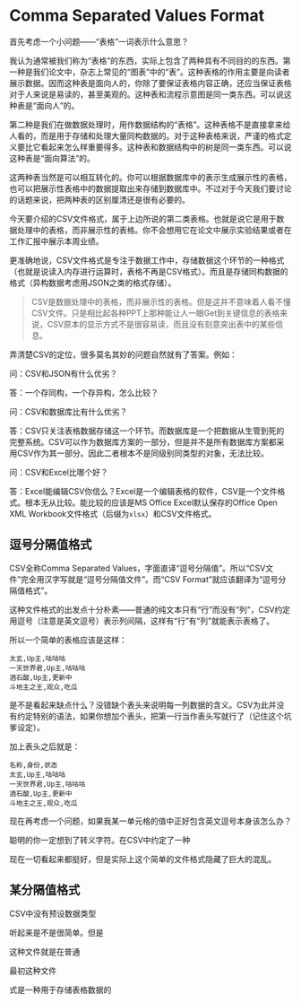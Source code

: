 # Comma Separated Values Format

首先考虑一个小问题——“表格”一词表示什么意思？

我认为通常被我们称为“表格”的东西，实际上包含了两种具有不同目的的东西。第一种是我们论文中，杂志上常见的“图表”中的“表”。这种表格的作用主要是向读者展示数据。因而这种表是面向人的，你除了要保证表格内容正确，还应当保证表格对于人来说是易读的，甚至美观的。这种表和流程示意图是同一类东西。可以说这种表是“面向人”的。

第二种是我们在做数据处理时，用作数据结构的“表格”。这种表格不是直接拿来给人看的，而是用于存储和处理大量同构数据的。对于这种表格来说，严谨的格式定义要比它看起来怎么样重要得多。这种表和数据结构中的树是同一类东西。可以说这种表是“面向算法”的。

这两种表当然是可以相互转化的。你可以根据数据库中的表示生成展示性的表格，也可以把展示性表格中的数据提取出来存储到数据库中。不过对于今天我们要讨论的话题来说，把两种表的区别厘清还是很有必要的。

今天要介绍的CSV文件格式，属于上边所说的第二类表格。也就是说它是用于数据处理中的表格，而非展示性的表格。你不会想用它在论文中展示实验结果或者在工作汇报中展示本周业绩。

更准确地说，CSV文件格式是专注于数据工作中，存储数据这个环节的一种格式（也就是说读入内存进行运算时，表格不再是CSV格式）。而且是存储同构数据的格式（异构数据考虑用JSON之类的格式存储）。

> CSV是数据处理中的表格，而非展示性的表格。但是这并不意味着人看不懂CSV文件。只是相比起各种PPT上那种能让人一眼Get到关键信息的表格来说，CSV原本的显示方式不是很容易读，而且没有刻意突出表中的某些信息。

弄清楚CSV的定位，很多莫名其妙的问题自然就有了答案。例如：

问：CSV和JSON有什么优劣？

答：一个存同构，一个存异构，怎么比较？

问：CSV和数据库比有什么优劣？

答：CSV只关注表格数据存储这一个环节。而数据库是一个把数据从生管到死的完整系统。CSV可以作为数据库方案的一部分，但是并不是所有数据库方案都采用CSV作为其一部分。因此二者根本不是同级别同类型的对象，无法比较。

问：CSV和Excel比哪个好？

答：Excel能编辑CSV你信么？Excel是一个编辑表格的软件，CSV是一个文件格式。根本无从比较。能比较的应该是MS Office Excel默认保存的Office Open XML Workbook文件格式（后缀为`xlsx`）和CSV文件格式。

## 逗号分隔值格式

CSV全称Comma Separated Values，字面直译“逗号分隔值”。所以“CSV文件”完全用汉字写就是“逗号分隔值文件”。而“CSV Format”就应该翻译为“逗号分隔值格式”。

这种文件格式的出发点十分朴素——普通的纯文本只有“行”而没有“列”，CSV约定用逗号（注意是英文逗号）表示列间隔，这样有“行”有“列”就能表示表格了。

所以一个简单的表格应该是这样：

```csv
太玄,Up主,咕咕咕
一天世界君,Up主,咕咕咕
酒石酸,Up主,更新中
斗地主之王,观众,吃瓜
```

是不是看起来缺点什么？没错缺个表头来说明每一列数据的含义。CSV为此并没有约定特别的语法，如果你想加个表头，把第一行当作表头写就行了（记住这个坑爹设定）。

加上表头之后就是：

```csv
名称,身份,状态
太玄,Up主,咕咕咕
一天世界君,Up主,咕咕咕
酒石酸,Up主,更新中
斗地主之王,观众,吃瓜
```

现在再考虑一个问题，如果我某一单元格的值中正好包含英文逗号本身该怎么办？

聪明的你一定想到了转义字符。在CSV中约定了一种

现在一切看起来都挺好，但是实际上这个简单的文件格式隐藏了巨大的混乱。

## 某分隔值格式





CSV中没有预设数据类型

听起来是不是很简单。但是



这种文件就是在普通

最初这种文件

式是一种用于存储表格数据的

